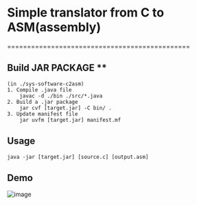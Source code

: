 # Simple translator from C to ASM(assembly) #
==============================================
## Build JAR PACKAGE **
```
(in ./sys-software-c2asm)
1. Compile .java file
	javac -d ./bin ./src/*.java
2. Build a .jar package
	jar cvf [target.jar] -C bin/ .
3. Update manifest file
	jar uvfm [target.jar] manifest.mf
```
## Usage ##
```
java -jar [target.jar] [source.c] [output.asm]
```
## Demo ##
![image](https://github.com/ken90242/vue-forum/blob/master/demo.gif)